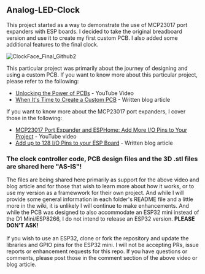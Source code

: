 ## Analog-LED-Clock
This project started as a way to demonstrate the use of MCP23017 port expanders with ESP boards.  I decided to take the original breadboard version and use it to create my first custom PCB. I also added some additional features to the final clock.

![ClockFace_Final_Github2](https://github.com/Resinchem/Analog-LED-Clock/assets/55962781/abf23fb2-5731-4582-8ca0-23eceffbf76a)

This particular project was primarily about the journey of designing and using a custom PCB.  If you want to know more about this particular project, please refer to the following:
- [Unlocking the Power of PCBs](https://youtu.be/uTdGtw9cBE4) - YouTube Video
- [When It's Time to Create a Custom PCB](https://resinchemtech.blogspot.com/2023/11/custom-pcb-time.html) - Written blog article

If you want to know more about the MCP23017 port expanders, I cover those in the following:
- [MCP23017 Port Expander and ESPHome: Add More I/O Pins to Your Project](https://youtu.be/GyHiSyoyk_0) - YouTube video
- [Add up to 128 I/O Pins to your ESP Board](https://resinchemtech.blogspot.com/2023/10/IO-expander.html) - Written blog article

### The clock controller code, PCB design files and the 3D .stl files are shared here "AS-IS"!

The files are being shared here primarily as support for the above video and blog article and for those that wish to learn more about how it works, or to use my version as a framewwork for their own project.  And while I will provide some general information in each folder's README file and a little more in the wiki, it is unlikely I will continue to make enhancements.  And while the PCB was designed to also accommodate an ESP32 mini instead of the D1 Mini/ESP8266, I do not intend to release an ESP32 version.  **PLEASE DON'T ASK!**<br><br />
If you wish to use an ESP32, clone or fork the repository and update the libraries and GPIO pins for the ESP32 mini.  I will not be accepting PRs, issue reports or enhancement requests for this repo.  If you have questions or comments, please post those in the comment section of the above video or blog article.
